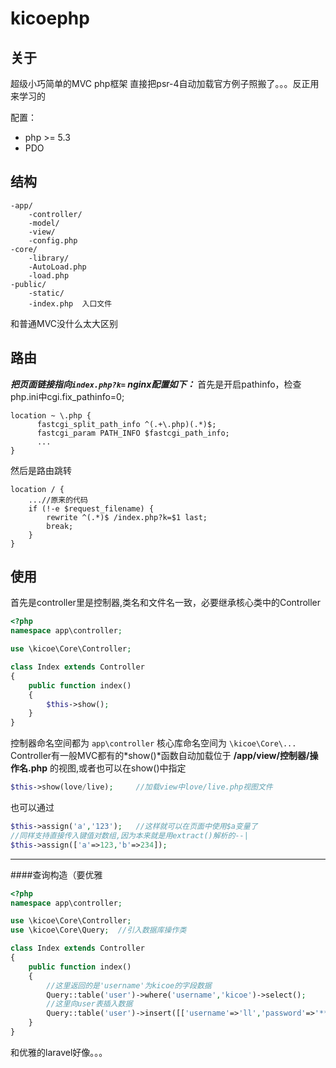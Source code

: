 ﻿# kicoephp

## 关于
超级小巧简单的MVC php框架
直接把psr-4自动加载官方例子照搬了。。。反正用来学习的

配置：
* php >= 5.3
* PDO

## 结构

```
-app/
	-controller/
    -model/
    -view/
    -config.php
-core/
	-library/
    -AutoLoad.php
    -load.php
-public/
	-static/
    -index.php  入口文件
```
和普通MVC没什么太大区别

## 路由

***把页面链接指向`index.php?k=` nginx配置如下：***
首先是开启pathinfo，检查php.ini中cgi.fix_pathinfo=0;
```
location ~ \.php {
      fastcgi_split_path_info ^(.+\.php)(.*)$;
      fastcgi_param PATH_INFO $fastcgi_path_info;
      ...
}

```
然后是路由跳转

```
location / {
	...//原来的代码
    if (!-e $request_filename) {
        rewrite ^(.*)$ /index.php?k=$1 last;
        break;
    }
}
```

## 使用

首先是controller里是控制器,类名和文件名一致，必要继承核心类中的Controller
```php
<?php
namespace app\controller;

use \kicoe\Core\Controller;

class Index extends Controller
{
	public function index()
	{
		$this->show();
	}
}
```
控制器命名空间都为 `app\controller` 
核心库命名空间为 `\kicoe\Core\...`
Controller有一般MVC都有的*show()*函数自动加载位于 **/app/view/控制器/操作名.php** 的视图,或者也可以在show()中指定
```php
$this->show(love/live);     //加载view中love/live.php视图文件
```
也可以通过
```php
$this->assign('a','123');   //这样就可以在页面中使用$a变量了
//同样支持直接传入键值对数组,因为本来就是用extract()解析的--|
$this->assign(['a'=>123,'b'=>234]);
```
---
####查询构造（要优雅
```php
<?php
namespace app\controller;

use \kicoe\Core\Controller;
use \kicoe\Core\Query;  //引入数据库操作类

class Index extends Controller
{
	public function index()
	{
	    //这里返回的是'username'为kicoe的字段数据
		Query::table('user')->where('username','kicoe')->select();
		//这里向user表插入数据
		Query::table('user')->insert([['username'=>'ll','password'=>'***'],]);
	}
}
```
和优雅的laravel好像。。。
 

 



